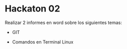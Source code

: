 # Hackaton 02

Realizar 2 informes en word sobre los siguientes temas:

- GIT 

- Comandos en Terminal Linux 

